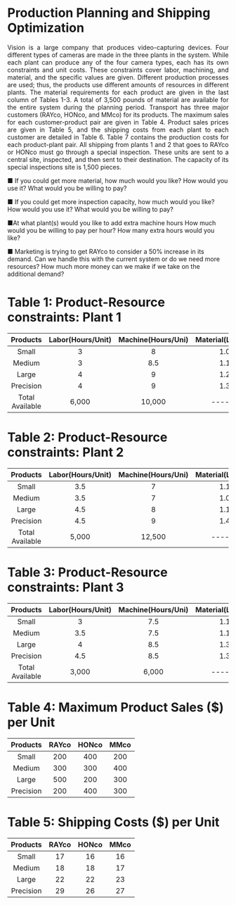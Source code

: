 # Production Planning and Shipping Optimization
<p align="justify"> 
Vision is a large company that produces video-capturing devices. Four different types of cameras are made in the three plants in the system. While each plant can produce any of the four camera types, each has its own constraints and unit costs. These constraints cover labor, machining, and material, and the specific values are given. Different production processes are used; thus, the products use different amounts of resources in different plants. The material requirements for each product are given in the last column of Tables 1-3. A total of 3,500 pounds of material are available for the entire system during the planning period. Transport has three major customers (RAYco, HONco, and MMco) for its products. The maximum sales for each customer-product pair are given in Table 4. Product sales prices are given in Table 5, and the shipping costs from each plant to each customer are detailed in Table 6. Table 7 contains the production costs for each product-plant pair. All shipping from plants 1 and 2 that goes to RAYco or HONco must go through a special inspection. These units are sent to a central site, inspected, and then sent to their destination. The capacity of its special inspections site is 1,500 pieces. </p>

■ If you could get more material, how much would you like? How would you use it? What would you be willing to pay?

■ If you could get more inspection capacity, how much would you like? How would you use it? What would you be willing to pay?

■At what plant(s) would you like to add extra machine hours How much would you be willing to pay per hour? How many extra hours would you like? 

■ Marketing is trying to get RAYco to consider a 50% increase in its demand. Can we handle this with the current system or do we need more resources? How much more money can we make if we take on the additional demand?

# Table 1: Product-Resource constraints: Plant 1
| Products | Labor(Hours/Unit) | Machine(Hours/Uni) | Material(Lb/Unit) |
| :--------------: |:-----:| :-----:|:-----:|
| Small |	3	| 8	| 1.0 |
| Medium	| 3 |	8.5 |	1.1 |
| Large |	4 |	9 |	1.2 |
| Precision |	4 |	9 |	1.3 |
| Total Available |	6,000 |	10,000 |	------ |

# Table 2: Product-Resource constraints: Plant 2
| Products | Labor(Hours/Unit) | Machine(Hours/Uni) | Material(Lb/Unit) |
| :--------------: |:-----:| :-----:|:-----:|
| Small |	3.5	| 7	| 1.1 |
| Medium	| 3.5 |	7 |	1.0 |
| Large |	4.5 |	8 |	1.1 |
| Precision |	4.5 |	9 |	1.4 |
| Total Available |	5,000 |	12,500 |	------ |

# Table 3: Product-Resource constraints: Plant 3
| Products | Labor(Hours/Unit) | Machine(Hours/Uni) | Material(Lb/Unit) |
| :--------------: |:-----:| :-----:|:-----:|
| Small |	3	| 7.5	| 1.1 |
| Medium	| 3.5 |	7.5 |	1.1 |
| Large |	4 |	8.5 |	1.3 |
| Precision |	4.5 |	8.5 |	1.3 |
| Total Available |	3,000 |	6,000 |	------ |

# Table 4: Maximum Product Sales ($) per Unit
| Products | RAYco | HONco | MMco |
| :--------------: |:-----:| :-----:|:-----:|
| Small |	200	| 400	| 200 |
| Medium |	300	| 300	| 400 |
| Large |	500	| 200	| 300 |
| Precision |	200	| 400	| 300 |

# Table 5: Shipping Costs ($) per Unit
| Products | RAYco | HONco | MMco |
| :--------------: |:-----:| :-----:|:-----:|
| Small |	17	| 16	| 16 |
| Medium |	18	| 18	| 17 |
| Large |	22	| 22	| 23 |
| Precision |	29	| 26	| 27 |



